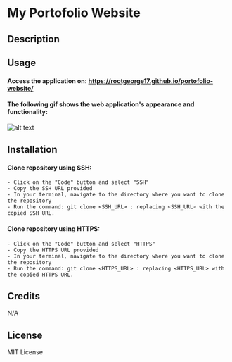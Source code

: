# My Portofolio Website

## Description

## Usage

#### Access the application on: https://rootgeorge17.github.io/portofolio-website/
#### The following gif shows the web application's appearance and functionality:

![alt text]()

## Installation

#### Clone repository using SSH:
    - Click on the "Code" button and select "SSH"
    - Copy the SSH URL provided
    - In your terminal, navigate to the directory where you want to clone the repository
    - Run the command: git clone <SSH_URL> : replacing <SSH_URL> with the copied SSH URL.

#### Clone repository using HTTPS:
    - Click on the "Code" button and select "HTTPS"
    - Copy the HTTPS URL provided
    - In your terminal, navigate to the directory where you want to clone the repository
    - Run the command: git clone <HTTPS_URL> : replacing <HTTPS_URL> with the copied HTTPS URL.

## Credits

N/A

## License

MIT License
